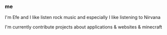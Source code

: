 ### me

I'm Efe and I like listen rock music and especially I like listening to Nirvana

I'm currently contribute projects about applications & websites & minecraft
